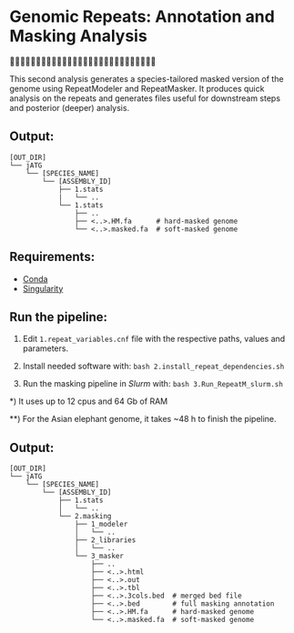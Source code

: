 # Genomic Repeats: Annotation and Masking Analysis
🧬😷🧬😷🧬😷🧬😷🧬😷🧬😷🧬😷🧬😷🧬😷🧬😷🧬😷🧬😷🧬😷🧬😷

This second analysis generates a species-tailored masked version of the genome using RepeatModeler and RepeatMasker. It produces quick analysis on the repeats and generates files useful for downstream steps and posterior (deeper) analysis.

## Output:
```
[OUT_DIR]
└── jATG
    └── [SPECIES_NAME]
        └── [ASSEMBLY_ID]
            ├── 1.stats
            |   └── ..
            └── 1.stats
                ├── ..
                ├── <..>.HM.fa      # hard-masked genome   
                └── <..>.masked.fa  # soft-masked genome

```

## Requirements:
* [Conda](https://docs.conda.io)
* [Singularity](https://sylabs.io/guides/3.0/user-guide/index.html)


## Run the pipeline:

1) Edit `1.repeat_variables.cnf` file with the respective paths, values and parameters.

2) Install needed software with: `bash 2.install_repeat_dependencies.sh`

3) Run the masking pipeline in _Slurm_ with: `bash 3.Run_RepeatM_slurm.sh`

\*) It uses up to 12 cpus and 64 Gb of RAM

\**) For the Asian elephant genome, it takes ~48 h to finish the pipeline.

## Output:
```
[OUT_DIR]
└── jATG
    └── [SPECIES_NAME]
        └── [ASSEMBLY_ID]
            ├── 1.stats
            │   └── ..
            └── 2.masking
                ├── 1_modeler
                │   └── ..
                ├── 2_libraries
                │   └── ..
                └── 3_masker
                    ├── ..
                    ├── <..>.html    
                    ├── <..>.out
                    ├── <..>.tbl
                    ├── <..>.3cols.bed  # merged bed file
                    ├── <..>.bed        # full masking annotation
                    ├── <..>.HM.fa      # hard-masked genome
                    └── <..>.masked.fa  # soft-masked genome
```
